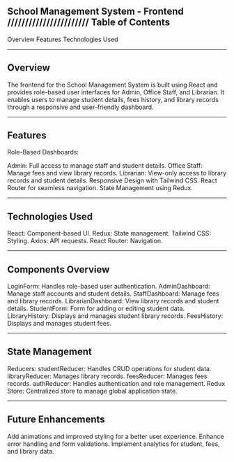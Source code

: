 School Management System - Frontend
///////////////////////
Table of Contents
------------------
Overview
Features
Technologies Used

-----------------------------------------------------------------------------------------------------
Overview
-----------
The frontend for the School Management System is built using React and provides role-based user interfaces for Admin, Office Staff, and Librarian. It enables users to manage student details, fees history, and library records through a responsive and user-friendly dashboard.

---------------------------------------------------------------------------------------------------------
Features
-----------
Role-Based Dashboards:

Admin: Full access to manage staff and student details.
Office Staff: Manage fees and view library records.
Librarian: View-only access to library records and student details.
Responsive Design with Tailwind CSS.
React Router for seamless navigation.
State Management using Redux.

------------------------------------------------------------------------------------------------------------
Technologies Used
------------------
React: Component-based UI.
Redux: State management.
Tailwind CSS: Styling.
Axios: API requests.
React Router: Navigation.

-------------------------------------------------------------------------------------------------------------
Components Overview
--------------------
LoginForm: Handles role-based user authentication.
AdminDashboard: Manage staff accounts and student details.
StaffDashboard: Manage fees and library records.
LibrarianDashboard: View library records and student details.
StudentForm: Form for adding or editing student data.
LibraryHistory: Displays and manages student library records.
FeesHistory: Displays and manages student fees.

-----------------------------------------------------------------------------------------------------------
State Management
----------------
Reducers:
studentReducer: Handles CRUD operations for student data.
libraryReducer: Manages library records.
feesReducer: Manages fees records.
authReducer: Handles authentication and role management.
Redux Store: Centralized store to manage global application state.

-------------------------------------------------------------------------------------------------------------
Future Enhancements
-------------------
Add animations and improved styling for a better user experience.
Enhance error handling and form validations.
Implement analytics for student, fees, and library data.
